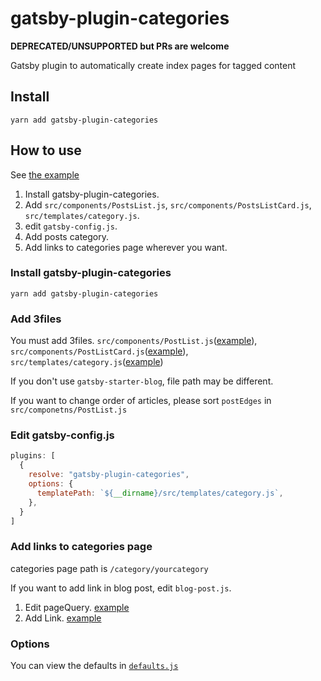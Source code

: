 # gatsby-plugin-categories

**DEPRECATED/UNSUPPORTED but PRs are welcome**

Gatsby plugin to automatically create index pages for tagged content

## Install

`yarn add gatsby-plugin-categories`

## How to use

See [the example](https://github.com/rmcfadzean/gatsby-pantry/tree/master/examples/starter-blog#readme)

1. Install gatsby-plugin-categories.
2. Add `src/components/PostsList.js`,  `src/components/PostsListCard.js`, `src/templates/category.js`.
3. edit `gatsby-config.js`.
4. Add posts category.
5. Add links to categories page wherever you want.

### Install gatsby-plugin-categories

`yarn add gatsby-plugin-categories`

### Add 3files

You must add 3files.
`src/components/PostList.js`([example](https://github.com/rmcfadzean/gatsby-pantry/tree/master/examples/starter-blog/src/components/PostList.js)), `src/components/PostListCard.js`([example](https://github.com/rmcfadzean/gatsby-pantry/tree/master/examples/starter-blog/src/components/PostListCard.js)), `src/templates/category.js`([example](https://github.com/rmcfadzean/gatsby-pantry/tree/master/examples/starter-blog/src/templeates/category.js))

If you don't use `gatsby-starter-blog`, file path may be different.

If you want to change order of articles, please sort `postEdges` in `src/componetns/PostList.js`

### Edit gatsby-config.js

```js
plugins: [
  {
    resolve: "gatsby-plugin-categories",
    options: {
      templatePath: `${__dirname}/src/templates/category.js`,
    },
  }
]
```

### Add links to categories page

categories page path is `/category/yourcategory`

If you want to add link in blog post, edit `blog-post.js`.

1. Edit pageQuery. [example](https://github.com/rmcfadzean/gatsby-pantry/tree/master/examples/starter-blog/src/templates/blog-post.js#117)
2. Add Link. [example](https://github.com/rmcfadzean/gatsby-pantry/tree/master/examples/starter-blog/src/templates/blog-post.js#47)

### Options

You can view the defaults in [`defaults.js`](https://github.com/rmcfadzean/gatsby-pantry/blob/master/packages/gatsby-plugin-categories/src/defaults.js)
